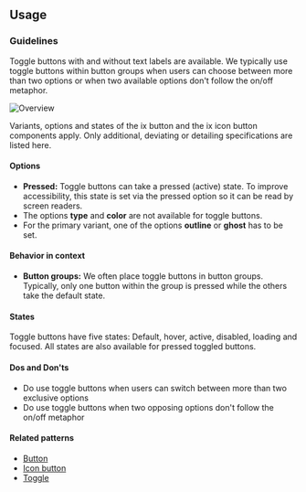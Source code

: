 ## Usage

### Guidelines

Toggle buttons with and without text labels are available. We typically use toggle buttons within button groups when users can choose between more than two options or when two available options don't follow the on/off metaphor.

![Overview](https://www.figma.com/design/wEptRgAezDU1z80Cn3eZ0o/iX-Pattern-Illustrations?type=design&node-id=1480-33046&mode=design&t=iUJlfIvOwhKY3qk9-4)

Variants, options and states of the ix button and the ix icon button components apply. Only additional, deviating or detailing specifications are listed here.

#### Options

- **Pressed:** Toggle buttons can take a pressed (active) state. To improve accessibility, this state is set via the pressed option so it can be read by screen readers.
- The options **type** and **color** are not available for toggle buttons.
- For the primary variant, one of the options **outline** or **ghost** has to be set.

#### Behavior in context

- **Button groups:** We often place toggle buttons in button groups. Typically, only one button within the group is pressed while the others take the default state.

#### States

Toggle buttons have five states: Default, hover, active, disabled, loading and focused. All states are also available for pressed toggled buttons.

#### Dos and Don'ts

- Do use toggle buttons when users can switch between more than two exclusive options
- Do use toggle buttons when two opposing options don't follow the on/off metaphor

#### Related patterns

- [Button](../button)
- [Icon button](../icon-button)
- [Toggle](../toggle)
<!-- - [Button group](...) -->
